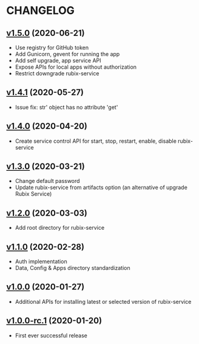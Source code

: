 # CHANGELOG
## [v1.5.0](https://github.com/NubeIO/rubix-bios/tree/v1.5.0) (2020-06-21)
- Use registry for GitHub token
- Add Gunicorn, gevent for running the app
- Add self upgrade, app service API
- Expose APIs for local apps without authorization
- Restrict downgrade rubix-service

## [v1.4.1](https://github.com/NubeIO/rubix-bios/tree/v1.4.1) (2020-05-27)
- Issue fix: str' object has no attribute 'get'

## [v1.4.0](https://github.com/NubeIO/rubix-bios/tree/v1.4.0) (2020-04-20)
- Create service control API for start, stop, restart, enable, disable rubix-service

## [v1.3.0](https://github.com/NubeIO/rubix-bios/tree/v1.3.0) (2020-03-21)
- Change default password
- Update rubix-service from artifacts option (an alternative of upgrade Rubix Service)

## [v1.2.0](https://github.com/NubeIO/rubix-bios/tree/v1.2.0) (2020-03-03)
- Add root directory for rubix-service

## [v1.1.0](https://github.com/NubeIO/rubix-bios/tree/v1.1.0) (2020-02-28)
- Auth implementation
- Data, Config & Apps directory standardization

## [v1.0.0](https://github.com/NubeIO/rubix-bios/tree/v1.0.0) (2020-01-27)
- Additional APIs for installing latest or selected version of rubix-service

## [v1.0.0-rc.1](https://github.com/NubeIO/rubix-bios/tree/v1.2.0-rc.1) (2020-01-20)
- First ever successful release